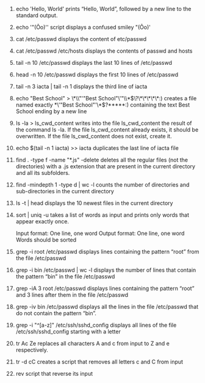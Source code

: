 1. echo 'Hello, World' 
prints “Hello, World”, followed by a new line to the standard output.

2. echo '"(Ôo)'\'
script displays a confused smiley "(Ôo)'

3. cat /etc/passwd
displays the content of etc/passwd

4. cat /etc/passwd /etc/hosts
displays the contents of passwd and hosts

5. tail -n 10 /etc/passwd
displays the last 10 lines of /etc/passwd

6. head -n 10 /etc/passwd
displays the first 10 lines of /etc/passwd

7. tail -n 3 iacta | tail -n 1
displays the third line of iacta

8. echo "Best School" > \\\*\\\\"'\"Best School\"\\'"\\\\\*\$\\\?\\\*\\\*\\\*\\\*\\\*\:\)
creates a file named exactly \*\\'"Best School"\'\\*$\?\*\*\*\*\*:) containing the text Best School ending by a new line

9. ls -la > ls_cwd_content
writes into the file ls_cwd_content the result of the command ls -la. If the file ls_cwd_content already exists, it should be overwritten. If the file ls_cwd_content does not exist, create it.

10. echo $(tail -n 1 iacta) >> iacta
duplicates the last line of iacta file

11. find . -type f -name "*.js" -delete
deletes all the regular files (not the directories) with a .js extension that are present in the current directory and all its subfolders.

12. find -mindepth 1 -type d | wc -l
counts the number of directories and sub-directories in the current directory

13. ls -t | head
displays the 10 newest files in the current directory

14. sort | uniq -u
takes a list of words as input and prints only words that appear exactly once.

    Input format: One line, one word
    Output format: One line, one word
    Words should be sorted

15. grep -i root /etc/passwd
displays lines containing the pattern “root” from the file /etc/passwd

16. grep -i bin /etc/passwd | wc -l
displays the number of lines that contain the pattern “bin” in the file /etc/passwd

17. grep -iA 3 root /etc/passwd
displays lines containing the pattern “root” and 3 lines after them in the file /etc/passwd

18. grep -iv bin /etc/passwd
displays all the lines in the file /etc/passwd that do not contain the pattern “bin”.

19. grep -i "^[a-z]" /etc/ssh/sshd_config
displays all lines of the file /etc/ssh/sshd_config starting with a letter

20. tr Ac Ze
replaces all characters A and c from input to Z and e respectively.

21. tr -d cC
creates a script that removes all letters c and C from input

22. rev
script that reverse its input
